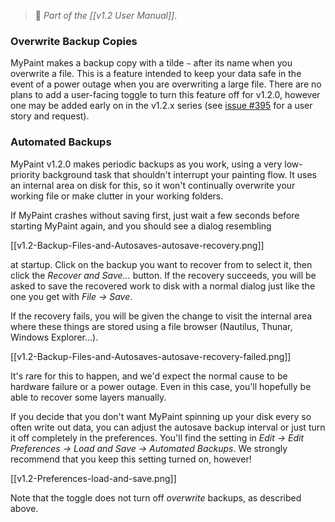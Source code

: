 > :book: _Part of the [[v1.2 User Manual]]_.  

### Overwrite Backup Copies

MyPaint makes a backup copy with a tilde `~` after its name when you overwrite a file. This is a feature intended to keep your data safe in the event of a power outage when you are overwriting a large file.
There are no plans to add a user-facing toggle to turn this feature off for v1.2.0,
however one may be added early on in the v1.2.x series (see [issue #395](https://github.com/mypaint/mypaint/issues/395) for a user story and request).

### Automated Backups

MyPaint v1.2.0 makes periodic backups as you work, using a very low-priority background task that shouldn't interrupt your painting flow. It uses an internal area on disk for this, so it won't continually overwrite your working file or make clutter in your working folders.

If MyPaint crashes without saving first, just wait a few seconds before starting MyPaint again, and you should see a dialog resembling

[[v1.2-Backup-Files-and-Autosaves-autosave-recovery.png]]

at startup. Click on the backup you want to recover from to select it, then click the _Recover and Save…_ button. If the recovery succeeds, you will be asked to save the recovered work to disk with a normal dialog just like the one you get with _File → Save_.

If the recovery fails, you will be given the change to visit the internal area where these things are stored using a file browser (Nautilus, Thunar, Windows Explorer…).

[[v1.2-Backup-Files-and-Autosaves-autosave-recovery-failed.png]]

It's rare for this to happen, and we'd expect the normal cause to be hardware failure or a power outage. Even in this case, you'll hopefully be able to recover some layers manually.

If you decide that you don't want MyPaint spinning up your disk every so often write out data, you can adjust the autosave backup interval or just turn it off completely in the preferences. You'll find the setting in _Edit → Edit Preferences → Load and Save → Automated Backups_. We strongly recommend that you keep this setting turned on, however!

[[v1.2-Preferences-load-and-save.png]]

Note that the toggle does not turn off _overwrite_ backups, as described above.